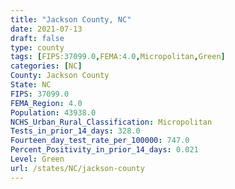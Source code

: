 ```yaml
---
title: "Jackson County, NC"
date: 2021-07-13
draft: false
type: county
tags: [FIPS:37099.0,FEMA:4.0,Micropolitan,Green]
categories: [NC]
County: Jackson County
State: NC
FIPS: 37099.0
FEMA_Region: 4.0
Population: 43938.0
NCHS_Urban_Rural_Classification: Micropolitan
Tests_in_prior_14_days: 328.0
Fourteen_day_test_rate_per_100000: 747.0
Percent_Positivity_in_prior_14_days: 0.021
Level: Green
url: /states/NC/jackson-county
---
```



